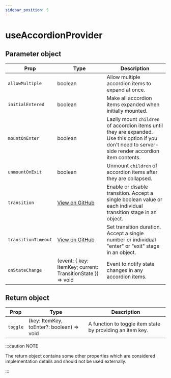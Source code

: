 ```yaml
---
sidebar_position: 5
---
```


# useAccordionProvider

## Parameter object

| Prop | Type | Description |
| --- | --- | --- |
| `allowMultiple` | boolean | Allow multiple accordion items to expand at once. |
| `initialEntered` | boolean | Make all accordion items expanded when initially mounted. |
| `mountOnEnter` | boolean | Lazily mount `children` of accordion items until they are expanded. Use this option if you don't need to server-side render accordion item contents. |
| `unmountOnExit` | boolean | Unmount `children` of accordion items after they are collapsed. |
| `transition` | [View on GitHub](https://github.com/szhsin/react-accordion/blob/7eddacda0928b23bde05ad2299d9b5e27efd4995/types/utils/constants.d.ts#L16) | Enable or disable transition. Accept a single boolean value or each individual transition stage in an object. |
| `transitionTimeout` | [View on GitHub](https://github.com/szhsin/react-accordion/blob/7eddacda0928b23bde05ad2299d9b5e27efd4995/types/utils/constants.d.ts#L32) | Set transition duration. Accept a single number or individual "enter" or "exit" stage in an object. |
| `onStateChange` | (event: { key: ItemKey; current: TransitionState }) => void | Event to notify state changes in any accordion items. |

## Return object

| Prop | Type | Description |
| --- | --- | --- |
| `toggle` | (key: ItemKey, toEnter?: boolean) => void | A function to toggle item state by providing an item key. |

:::caution NOTE

The return object contains some other properties which are considered implementation details and should not be used externally.

:::
